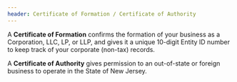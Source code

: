 ```yaml
---
header: Certificate of Formation / Certificate of Authority
---
```

A **Certificate of Formation** confirms the formation of your business as a Corporation, LLC, LP, or LLP, and gives it a unique 10-digit Entity ID number to keep track of your corporate (non-tax) records.

A **Certificate of Authority** gives permission to an out-of-state or foreign business to operate in the State of New Jersey.